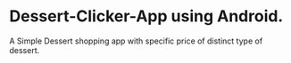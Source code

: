 # Dessert-Clicker-App using Android.
 A Simple Dessert shopping app with specific price of distinct type of dessert.
